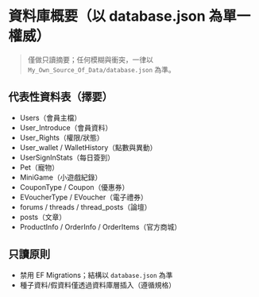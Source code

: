 # 資料庫概要（以 database.json 為單一權威）

> 僅做只讀摘要；任何模糊與衝突，一律以 `My_Own_Source_Of_Data/database.json` 為準。

## 代表性資料表（擇要）
- Users（會員主檔）
- User_Introduce（會員資料）
- User_Rights（權限/狀態）
- User_wallet / WalletHistory（點數與異動）
- UserSignInStats（每日簽到）
- Pet（寵物）
- MiniGame（小遊戲紀錄）
- CouponType / Coupon（優惠券）
- EVoucherType / EVoucher（電子禮券）
- forums / threads / thread_posts（論壇）
- posts（文章）
- ProductInfo / OrderInfo / OrderItems（官方商城）

## 只讀原則
- 禁用 EF Migrations；結構以 `database.json` 為準
- 種子資料/假資料僅透過資料庫層插入（遵循規格）

